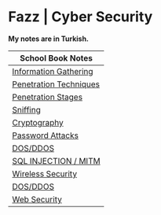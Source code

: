 # Fazz | Cyber Security

**My notes are in Turkish.**

| School Book Notes        |
| ------------- |
| [Information Gathering](https://github.com/FazzPy/Cyber-Security/blob/main/documents/information-gathering.md) |
| [Penetration Techniques](https://github.com/FazzPy/Cyber-Security/blob/main/documents/penetration_techniques.md) |
| [Penetration Stages](https://github.com/FazzPy/Cyber-Security/blob/main/documents/Penetration_stages.md) |
| [Sniffing](https://github.com/FazzPy/Cyber-Security/blob/main/documents/sniffing.md) |
| [Cryptography](https://github.com/FazzPy/Cyber-Security/blob/main/documents/cryptography.md) |
| [Password Attacks](https://github.com/FazzPy/Cyber-Security/blob/main/documents/password-attack.md) |
| [DOS/DDOS](https://github.com/FazzPy/Cyber-Security/blob/main/documents/dos-ddos.md) |
| [SQL INJECTION / MITM](https://github.com/FazzPy/Cyber-Security/blob/main/documents/sql_injection-mitm.md) |
| [Wireless Security](https://github.com/FazzPy/Cyber-Security/blob/main/documents/wireless-security.md) |
| [DOS/DDOS](https://github.com/FazzPy/Cyber-Security/blob/main/documents/dos-ddos.md) |
| [Web Security](https://github.com/FazzPy/Cyber-Security/) |

